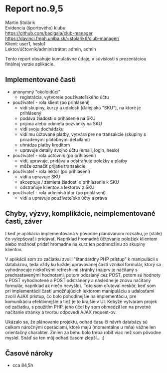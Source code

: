 # Report no.9,5
Martin Stolárik\
Evidencia (športového) klubu\
https://github.com/bacigala/club-manager \
https://davinci.fmph.uniba.sk/~stolarik6/club-manager/ \
Klient: user1, heslo1 \
Lektor/účtovník/administrátor: admin, admin 

Tento report obsahuje kumulatívne údaje, v súvislosti s prezentáciou finálnej verzie aplikácie.

## Implementované časti
- anonymný "okoloidúci"
	- registrácia, vytvoreie používateľského účtu
- používateľ - rola klient (po prihlásení)
	- vidí skupiny, kurzy a udalosti (ďalej ako "SKU"), na ktoré je prihlásený
	- podáva žiadosti o prihásenie na SKU
	- prijíma alebo odmieta pozvánky na SKU
	- vidí svoju dochádzku
	- vidí mu účtované platby, vytvára pre ne transakcie (skupiny s priradenými platobnými detailami)
	- uhrádza platby kreditom
	- upravuje detaily svojho účtu (email, login, heslo)
-  používateľ - rola účtovník (po prihlásení)
	- vidí, upravuje, pridáva a odstraňuje položky a platby
	- môže označiť prijatie transakcie
- používateľ - rola lektor (po prihlásení)
	- vidí a upravuje SKU
	- akceptuje / zamieta žiadosti o prihlásenie k SKU
	- odstraňuje klientov a lektorov z SKU
- používateľ - rola administrátor (po prihlásení)
	- vidí a upravuje používateľské účty a práva

## Chyby, výzvy, komplikácie, neimplementované časti, záver
I keď je aplikácia implementovaná v pôvodne plánovanom rozsahu, je (stále) čo vylepšovať i pridávať. Napríklad hromadné účtovanie položiek klientom alebo možnosť pridať hromadne na kurz len podmnožinu zo skupiny klientov.

V aplikácii som zo začiatku zvolil "štandardny PHP prístup" k manipulácii s databázou, teda vždy ku každej upravovanej časti vznikol formulár, ktorý sa vyhodnocuje niekoľkými refresh-mi stránky (najprv je načítaný s prednastavenými hodnotami, potom odoslaný cez POST, potom sú hodnoty v POST vyhodnotené a POST odstránený a následne je znovu načítaný formulár, napríklad ak niečo nevyšlo). Toto som oľutoval neskôr, keď som pri implementácii častí umožňujúcich lektorom manipuláciu s udalosťami zvolil AJAX prístup, čo bolo pohodlnejšie na implementáciu, pre komunikáciu efektívnejšie a tiež je to krajšie v UI. Kebyže vytváram projek od začiatku, s použitím PHP, jeho účel by som obmedzil len na prvotné načítanie stránky a tvorbu odpovedí AJAX request-ov.

Ukázalo sa, že plánovanie projektu, odhad času či návrh databázy sú celkom náročnými operáciami, ktoré majú (momentálne u mňa) vážne len orientačný charakter. Zmien za behu bolo treba robiť viac než som pôvodne myslel. Snáď sa ten môj odhad časom zlepší... :)

## Časové nároky
- cca 84,5h